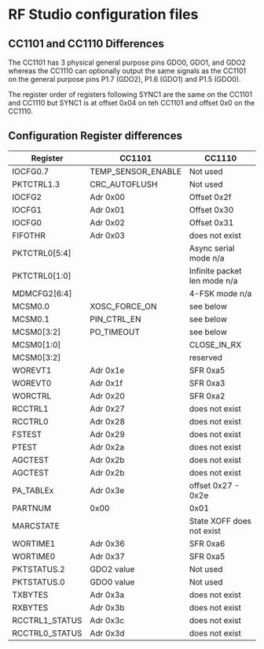 # RF Studio configuration files


## CC1101 and CC1110 Differences

The CC1101 has 3 physical general purpose pins GDO0, GDO1, and GDO2 whereas
the CC1110 can optionally output the same signals as the CC1101 on the
general purpose pins P1.7 (GDO2), P1.6 (GDO1) and P1.5 (GDO0).

The register order of registers following SYNC1 are the same on the CC1101 and
CC1110 but SYNC1 is at offset 0x04 on teh CC1101 and offset 0x0 on the CC1110.

## Configuration Register differences

| Register | CC1101 | CC1110 |
| - | - | - |
| IOCFG0.7 | TEMP_SENSOR_ENABLE | Not used |
| PKTCTRL1.3 | CRC_AUTOFLUSH | Not used |
| IOCFG2 | Adr 0x00 | Offset 0x2f |
| IOCFG1 | Adr 0x01 | Offset 0x30 |
| IOCFG0 | Adr 0x02 | Offset 0x31 |
| FIFOTHR | Adr 0x03 | does not exist | 
| PKTCTRL0[5:4] | | Async serial mode n/a |
| PKTCTRL0[1:0] | | Infinite packet len mode n/a |
| MDMCFG2[6:4] || 4-FSK mode n/a |
| MCSM0.0 | XOSC_FORCE_ON | see below |
| MCSM0.1 | PIN_CTRL_EN| see below |
| MCSM0[3:2] | PO_TIMEOUT | see below |
| MCSM0[1:0] | | CLOSE_IN_RX |
| MCSM0[3:2] | | reserved |
| WOREVT1 | Adr 0x1e | SFR 0xa5 |
| WOREVT0 | Adr 0x1f | SFR 0xa3 |
| WORCTRL | Adr 0x20 | SFR 0xa2 |
| RCCTRL1 | Adr 0x27 | does not exist |
| RCCTRL0 | Adr 0x28 | does not exist |
| FSTEST | Adr 0x29 | does not exist |
| PTEST | Adr 0x2a | does not exist |
| AGCTEST | Adr 0x2b | does not exist |
| AGCTEST | Adr 0x2b | does not exist |
| PA_TABLEx | Adr 0x3e | offset 0x27 - 0x2e |
| PARTNUM | 0x00 | 0x01 |
| MARCSTATE | | State XOFF does not exist|
| WORTIME1 | Adr 0x36 | SFR 0xa6 |
| WORTIME0 | Adr 0x37 | SFR 0xa5
|PKTSTATUS.2 | GDO2 value | Not used |
|PKTSTATUS.0 | GDO0 value | Not used |
| TXBYTES | Adr 0x3a | does not exist|
| RXBYTES | Adr 0x3b | does not exist|
| RCCTRL1_STATUS | Adr 0x3c | does not exist|
| RCCTRL0_STATUS | Adr 0x3d | does not exist|


